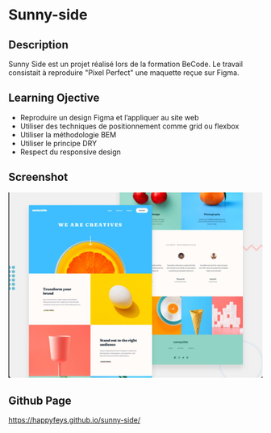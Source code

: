 # Sunny-side

## Description

Sunny Side est un projet réalisé lors de la formation BeCode. Le travail consistait à reproduire "Pixel Perfect" une maquette reçue sur Figma.

## Learning Ojective

- Reproduire un design Figma et l’appliquer au site web
- Utiliser des techniques de positionnement comme grid ou flexbox
- Utiliser la méthodologie BEM
- Utiliser le principe DRY
- Respect du responsive design

## Screenshot

![alt text](image.png)

## Github Page

https://happyfeys.github.io/sunny-side/
